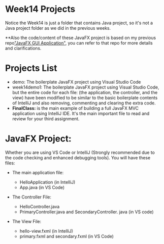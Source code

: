 # Week14 Projects
Notice the Week14 is just a folder that contains Java project, so it's not a Java project folder as we did in the previous weeks.

**Also the code/content of these JavaFX project is based on my previous repo["JavaFX GUI Application"](https://github.com/anmarjarjees/java-gui-javafx), you can refer to that repo for more details and clarifications. 

# Projects List
- demo: The boilerplate JavaFX project using Visual Studio Code
- week14demo1: The boilerplate JavaFX project using Visual Studio Code, but the entire code for each file: (the application, the controller, and the view) have been modified to be similar to the basic boilerplate contents of IntelliJ and also removing, commenting and clearing the extra code.
- **FinalClass:** is the main example of building a full JavaFX MVC application using IntelliJ IDE. It's the main important file to read and review for your third assignment.  

# JavaFX Project:
Whether you are using VS Code or IntelliJ (Strongly recommended due to the code checking and enhanced debugging tools). You will have these files:
- The main application file:
    - HelloApplication (in IntelliJ)
    - App.java (in VS Code)
    
- The Controller File:
    - HelloController.java
    - PrimaryController.java and SecondaryController. java (in VS code)

- The View File:
    - hello-view.fxml (in IntelliJ)
    - primary.fxml and secondary.fxml (in VS Code)

#